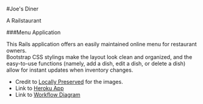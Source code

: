 #Joe's Diner

A Railstaurant

###Menu Application

This Rails application offers an easily maintained online menu for restaurant owners.  
Bootstrap CSS stylings make the layout look clean and organized, and the easy-to-use
functions (namely, add a dish, edit a dish, or delete a dish) allow for instant
updates when inventory changes.

* Credit to [Locally Preserved](www.locallypreserved.com) for the images.
* Link to [Heroku App](http://floating-castle-4546.herokuapp.com/)
* Link to [Workflow Diagram](https://www.lucidchart.com/invitations/accept/a81ff53d-927e-4456-9590-71727fdda1e1)
